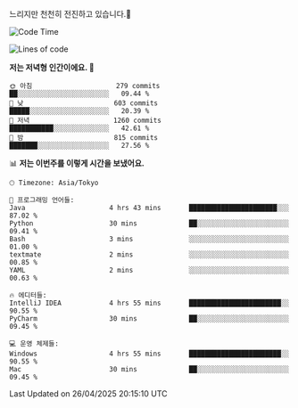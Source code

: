 느리지만 천천히 전진하고 있습니다.🐢

<!--START_SECTION:waka-->
![Code Time](http://img.shields.io/badge/Code%20Time-1%2C577%20hrs%2033%20mins-blue)

![Lines of code](https://img.shields.io/badge/%EC%A0%80%EB%8A%94%20%EC%97%AC%ED%83%9C%EA%B9%8C%EC%A7%80%20-918.6%20thousand%20%EC%A4%84%EC%9D%98%20%EC%BD%94%EB%93%9C%EB%A5%BC%20%EC%9E%91%EC%84%B1%ED%96%88%EC%96%B4%EC%9A%94.-blue)

**저는 저녁형 인간이에요. 🦉** 

```text
🌞 아침                     279 commits         ██░░░░░░░░░░░░░░░░░░░░░░░   09.44 % 
🌆 낮　                     603 commits         █████░░░░░░░░░░░░░░░░░░░░   20.39 % 
🌃 저녁                     1260 commits        ███████████░░░░░░░░░░░░░░   42.61 % 
🌙 밤　                     815 commits         ███████░░░░░░░░░░░░░░░░░░   27.56 % 
```


📊 **저는 이번주를 이렇게 시간을 보냈어요.** 

```text
🕑︎ Timezone: Asia/Tokyo

💬 프로그래밍 언어들: 
Java                     4 hrs 43 mins       ██████████████████████░░░   87.02 % 
Python                   30 mins             ██░░░░░░░░░░░░░░░░░░░░░░░   09.41 % 
Bash                     3 mins              ░░░░░░░░░░░░░░░░░░░░░░░░░   01.00 % 
textmate                 2 mins              ░░░░░░░░░░░░░░░░░░░░░░░░░   00.85 % 
YAML                     2 mins              ░░░░░░░░░░░░░░░░░░░░░░░░░   00.63 % 

🔥 에디터들: 
IntelliJ IDEA            4 hrs 55 mins       ███████████████████████░░   90.55 % 
PyCharm                  30 mins             ██░░░░░░░░░░░░░░░░░░░░░░░   09.45 % 

💻 운영 체제들: 
Windows                  4 hrs 55 mins       ███████████████████████░░   90.55 % 
Mac                      30 mins             ██░░░░░░░░░░░░░░░░░░░░░░░   09.45 % 
```


 Last Updated on 26/04/2025 20:15:10 UTC
<!--END_SECTION:waka-->
